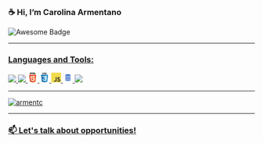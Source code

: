 ### ☕ Hi, I’m Carolina Armentano
<img src="https://cdn.rawgit.com/sindresorhus/awesome/d7305f38d29fed78fa85652e3a63e154dd8e8829/media/badge.svg" alt="Awesome Badge"/>
<a href="#"> <!---link something awesome here --->
  
---

### Languages and Tools:
  
<code><img height="20" src="https://upload.wikimedia.org/wikipedia/commons/thumb/1/1f/Python_logo_01.svg/1200px-Python_logo_01.svg.png"></code>
<code><img height="20" src="https://git-scm.com/images/logos/downloads/Git-Icon-1788C.png"></code>
<code><img height="20" src="https://raw.githubusercontent.com/github/explore/80688e429a7d4ef2fca1e82350fe8e3517d3494d/topics/html/html.png"></code>
<code><img height="20" src="https://raw.githubusercontent.com/github/explore/80688e429a7d4ef2fca1e82350fe8e3517d3494d/topics/css/css.png"></code>
<code><img height="20" src="https://raw.githubusercontent.com/github/explore/80688e429a7d4ef2fca1e82350fe8e3517d3494d/topics/javascript/javascript.png"></code>
<code><img height="20" src="https://raw.githubusercontent.com/github/explore/80688e429a7d4ef2fca1e82350fe8e3517d3494d/topics/sql/sql.png"></code>
<code><img height="20" src="https://sindhitutorials.com/images/mcqs/java.jpg"></code>
  
  
--- 

<p align="left"> <img src="https://github-readme-stats.vercel.app/api?username=armentc&show_icons=true&theme=dark" alt="armentc" />

---

### 📫 [Let's talk about opportunities!](mailto:armentanocarolina@gmail.com?subject=[GitHub]%20Let's%20talk!)
